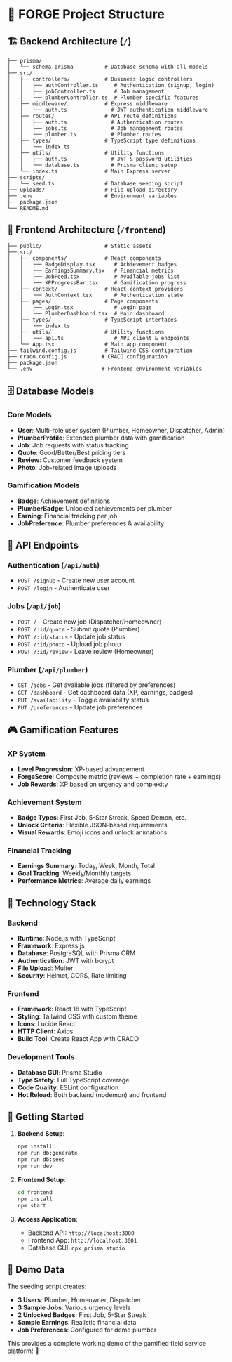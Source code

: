 # 📁 FORGE Project Structure

## 🏗 Backend Architecture (`/`)

```
├── prisma/
│   └── schema.prisma          # Database schema with all models
├── src/
│   ├── controllers/           # Business logic controllers
│   │   ├── authController.ts     # Authentication (signup, login)
│   │   ├── jobController.ts      # Job management
│   │   └── plumberController.ts  # Plumber-specific features
│   ├── middleware/            # Express middleware
│   │   └── auth.ts              # JWT authentication middleware
│   ├── routes/                # API route definitions
│   │   ├── auth.ts              # Authentication routes
│   │   ├── jobs.ts              # Job management routes
│   │   └── plumber.ts           # Plumber routes
│   ├── types/                 # TypeScript type definitions
│   │   └── index.ts
│   ├── utils/                 # Utility functions
│   │   ├── auth.ts              # JWT & password utilities
│   │   └── database.ts          # Prisma client setup
│   └── index.ts               # Main Express server
├── scripts/
│   └── seed.ts                # Database seeding script
├── uploads/                   # File upload directory
├── .env                       # Environment variables
├── package.json
└── README.md
```

## 🎨 Frontend Architecture (`/frontend`)

```
├── public/                    # Static assets
├── src/
│   ├── components/            # React components
│   │   ├── BadgeDisplay.tsx      # Achievement badges
│   │   ├── EarningsSummary.tsx   # Financial metrics
│   │   ├── JobFeed.tsx           # Available jobs list
│   │   └── XPProgressBar.tsx     # Gamification progress
│   ├── context/               # React context providers
│   │   └── AuthContext.tsx       # Authentication state
│   ├── pages/                 # Page components
│   │   ├── Login.tsx             # Login page
│   │   └── PlumberDashboard.tsx  # Main dashboard
│   ├── types/                 # TypeScript interfaces
│   │   └── index.ts
│   ├── utils/                 # Utility functions
│   │   └── api.ts                # API client & endpoints
│   └── App.tsx                # Main app component
├── tailwind.config.js         # Tailwind CSS configuration
├── craco.config.js           # CRACO configuration
├── package.json
└── .env                      # Frontend environment variables
```

## 🗄 Database Models

### Core Models
- **User**: Multi-role user system (Plumber, Homeowner, Dispatcher, Admin)
- **PlumberProfile**: Extended plumber data with gamification
- **Job**: Job requests with status tracking
- **Quote**: Good/Better/Best pricing tiers
- **Review**: Customer feedback system
- **Photo**: Job-related image uploads

### Gamification Models
- **Badge**: Achievement definitions
- **PlumberBadge**: Unlocked achievements per plumber
- **Earning**: Financial tracking per job
- **JobPreference**: Plumber preferences & availability

## 🔌 API Endpoints

### Authentication (`/api/auth`)
- `POST /signup` - Create new user account
- `POST /login` - Authenticate user

### Jobs (`/api/job`)
- `POST /` - Create new job (Dispatcher/Homeowner)
- `POST /:id/quote` - Submit quote (Plumber)
- `POST /:id/status` - Update job status
- `POST /:id/photo` - Upload job photo
- `POST /:id/review` - Leave review (Homeowner)

### Plumber (`/api/plumber`)
- `GET /jobs` - Get available jobs (filtered by preferences)
- `GET /dashboard` - Get dashboard data (XP, earnings, badges)
- `PUT /availability` - Toggle availability status
- `PUT /preferences` - Update job preferences

## 🎮 Gamification Features

### XP System
- **Level Progression**: XP-based advancement
- **ForgeScore**: Composite metric (reviews + completion rate + earnings)
- **Job Rewards**: XP based on urgency and complexity

### Achievement System
- **Badge Types**: First Job, 5-Star Streak, Speed Demon, etc.
- **Unlock Criteria**: Flexible JSON-based requirements
- **Visual Rewards**: Emoji icons and unlock animations

### Financial Tracking
- **Earnings Summary**: Today, Week, Month, Total
- **Goal Tracking**: Weekly/Monthly targets
- **Performance Metrics**: Average daily earnings

## 🔧 Technology Stack

### Backend
- **Runtime**: Node.js with TypeScript
- **Framework**: Express.js
- **Database**: PostgreSQL with Prisma ORM
- **Authentication**: JWT with bcrypt
- **File Upload**: Multer
- **Security**: Helmet, CORS, Rate limiting

### Frontend
- **Framework**: React 18 with TypeScript
- **Styling**: Tailwind CSS with custom theme
- **Icons**: Lucide React
- **HTTP Client**: Axios
- **Build Tool**: Create React App with CRACO

### Development Tools
- **Database GUI**: Prisma Studio
- **Type Safety**: Full TypeScript coverage
- **Code Quality**: ESLint configuration
- **Hot Reload**: Both backend (nodemon) and frontend

## 🚀 Getting Started

1. **Backend Setup**:
   ```bash
   npm install
   npm run db:generate
   npm run db:seed
   npm run dev
   ```

2. **Frontend Setup**:
   ```bash
   cd frontend
   npm install
   npm start
   ```

3. **Access Application**:
   - Backend API: `http://localhost:3000`
   - Frontend App: `http://localhost:3001`
   - Database GUI: `npx prisma studio`

## 🎯 Demo Data

The seeding script creates:
- **3 Users**: Plumber, Homeowner, Dispatcher
- **3 Sample Jobs**: Various urgency levels
- **2 Unlocked Badges**: First Job, 5-Star Streak
- **Sample Earnings**: Realistic financial data
- **Job Preferences**: Configured for demo plumber

This provides a complete working demo of the gamified field service platform! 🚀